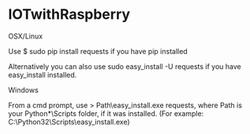 # IOTwithRaspberry

OSX/Linux

Use $ sudo pip install requests if you have  pip installed

Alternatively you can also use sudo easy_install -U requests if you have easy_install installed.

Windows

From a cmd prompt, use > Path\easy_install.exe requests, where Path is your Python*\Scripts folder, if it was installed. (For example: C:\Python32\Scripts\easy_install.exe)
